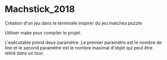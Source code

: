 # Machstick_2018
Création d'un jeu dans le terminale inspirer du jeu matches puzzle

Utiliser make pour compiler le projet.

L'exécutable prend deux paramètre. 
Le premier paramètre est le nombre de line et le second paramètre est le nombre maximal d'objet qui peut être retiré dans un tour.
